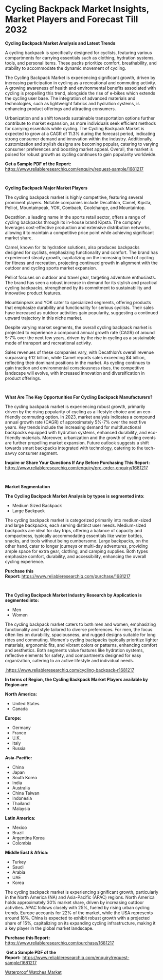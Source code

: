 <p><h1>Cycling Backpack Market Insights, Market Players and Forecast Till 2032</h1></p><p><strong>Cycling Backpack Market Analysis and Latest Trends</strong></p>
<p><p>A cycling backpack is specifically designed for cyclists, featuring various compartments for carrying essentials such as clothing, hydration systems, tools, and personal items. These packs prioritize comfort, breathability, and stability to accommodate the dynamic movement of cycling. </p><p>The Cycling Backpack Market is experiencing significant growth, driven by increasing participation in cycling as a recreational and commuting activity. A growing awareness of health and environmental benefits associated with cycling is propelling this trend, alongside the rise of e-bikes which extends the cycling user base. The integration of advanced materials and technologies, such as lightweight fabrics and hydration systems, is enhancing product offerings and attracting consumers. </p><p>Urbanization and a shift towards sustainable transportation options further contribute to market expansion, as more individuals seek efficient methods for carrying essentials while cycling. The Cycling Backpack Market is expected to grow at a CAGR of 11.3% during the forecast period, indicating strong consumer demand and innovation within the industry. Additionally, customization and stylish designs are becoming popular, catering to varying consumer preferences and boosting market appeal. Overall, the market is poised for robust growth as cycling continues to gain popularity worldwide.</p></p>
<p><strong>Get a Sample PDF of the Report:&nbsp;</strong> <a href="https://www.reliableresearchiq.com/enquiry/request-sample/1681217?utm_campaign=2267&utm_medium=2&utm_source=Github&utm_content=ia&utm_term=08022025&utm_id=cycling-backpack">https://www.reliableresearchiq.com/enquiry/request-sample/1681217</a></p>
<p>&nbsp;</p>
<p><strong>Cycling Backpack Major Market Players</strong></p>
<p><p>The cycling backpack market is highly competitive, featuring several prominent players. Notable companies include Decathlon, Camel, Kipsta, Pelliot, Mountainpeak, YOK, Comback, Coolchange, and Mountaintop. </p><p>Decathlon, a leading name in the sports retail sector, offers a range of cycling backpacks through its in-house brand Kipsta. The company leverages cost-effective production and extensive distribution networks, allowing it to maintain a competitive price point while achieving significant market share. </p><p>Camel, known for its hydration solutions, also produces backpacks designed for cyclists, emphasizing functionality and comfort. The brand has experienced steady growth, capitalizing on the increasing trend of cycling for fitness and recreation, projecting continued growth in alignment with the outdoor and cycling sports market expansion.</p><p>Pelliot focuses on outdoor and travel gear, targeting adventure enthusiasts. The brand has seen a robust increase in demand for its stylish and practical cycling backpacks, strengthened by its commitment to sustainability and innovative product features.</p><p>Mountainpeak and YOK cater to specialized segments, offering products that emphasize durability and functionality for serious cyclists. Their sales have increased as outdoor activities gain popularity, suggesting a continued upward trajectory in this niche market.</p><p>Despite varying market segments, the overall cycling backpack market is projected to experience a compound annual growth rate (CAGR) of around 5-7% over the next few years, driven by the rise in cycling as a sustainable mode of transport and recreational activity. </p><p>Sales revenues of these companies vary, with Decathlon’s overall revenue surpassing €12 billion, while Camel reports sales exceeding $4 billion, reflecting their dominant positions in the market. As cycling continues to gain traction and environmental consciousness rises, the competitive landscape will evolve, with increased innovation and diversification in product offerings.</p></p>
<p>&nbsp;</p>
<p><strong>What Are The Key Opportunities For Cycling Backpack Manufacturers?</strong></p>
<p><p>The cycling backpack market is experiencing robust growth, primarily driven by the rising popularity of cycling as a lifestyle choice and an eco-friendly commuting option. In 2023, market analysis indicates a compound annual growth rate (CAGR) of approximately 5%-7% over the next five years. Key trends include the increasing demand for multifunctional backpacks equipped with hydration systems, enhanced durability, and eco-friendly materials. Moreover, urbanization and the growth of cycling events are further propelling market expansion. Future outlook suggests a shift towards smart backpacks integrated with technology, catering to the tech-savvy consumer segment.</p></p>
<p><strong>Inquire or Share Your Questions If Any Before Purchasing This Report:</strong> <a href="https://www.reliableresearchiq.com/enquiry/pre-order-enquiry/1681217?utm_campaign=2267&utm_medium=2&utm_source=Github&utm_content=ia&utm_term=08022025&utm_id=cycling-backpack">https://www.reliableresearchiq.com/enquiry/pre-order-enquiry/1681217</a></p>
<p>&nbsp;</p>
<p><strong>Market Segmentation</strong></p>
<p><strong>The Cycling Backpack Market Analysis by types is segmented into:</strong></p>
<p><ul><li>Medium Sized Backpack</li><li>Large Backpack</li></ul></p>
<p><p>The cycling backpack market is categorized primarily into medium-sized and large backpacks, each serving distinct user needs. Medium-sized backpacks are ideal for day trips, offering a balance of capacity and compactness, typically accommodating essentials like water bottles, snacks, and tools without being cumbersome. Large backpacks, on the other hand, cater to longer journeys or multi-day adventures, providing ample space for extra gear, clothing, and camping supplies. Both types emphasize comfort, durability, and accessibility, enhancing the overall cycling experience.</p></p>
<p><strong>Purchase this Report:&nbsp;</strong><a href="https://www.reliableresearchiq.com/purchase/1681217?utm_campaign=2267&utm_medium=2&utm_source=Github&utm_content=ia&utm_term=08022025&utm_id=cycling-backpack">https://www.reliableresearchiq.com/purchase/1681217</a></p>
<p>&nbsp;</p>
<p><strong>The Cycling Backpack Market Industry Research by Application is segmented into:</strong></p>
<p><ul><li>Men</li><li>Women</li></ul></p>
<p><p>The cycling backpack market caters to both men and women, emphasizing functionality and style tailored to diverse preferences. For men, the focus often lies on durability, spaciousness, and rugged designs suitable for long rides and commuting. Women's cycling backpacks typically prioritize lighter materials, ergonomic fits, and vibrant colors or patterns, enhancing comfort and aesthetics. Both segments value features like hydration systems, reflective elements for safety, and compartments designed for easy organization, catering to an active lifestyle and individual needs.</p></p>
<p><a href="https://www.reliableresearchiq.com/cycling-backpack-r1681217?utm_campaign=2267&utm_medium=2&utm_source=Github&utm_content=ia&utm_term=08022025&utm_id=cycling-backpack">&nbsp;https://www.reliableresearchiq.com/cycling-backpack-r1681217</a></p>
<p><strong>In terms of Region, the Cycling Backpack Market Players available by Region are:</strong></p>
<p>
    <p> <strong> North America: </strong>
        <ul>
            <li>United States</li>
            <li>Canada</li>
        </ul>
        </p> 
    <p> <strong> Europe: </strong>
        <ul>
            <li>Germany</li>
            <li>France</li>
            <li>U.K.</li>
            <li>Italy</li>
            <li>Russia</li>
        </ul>
        </p> 
    <p> <strong> Asia-Pacific: </strong>
        <ul>
            <li>China</li>
            <li>Japan</li>
            <li>South Korea</li>
            <li>India</li>
            <li>Australia</li>
            <li>China Taiwan</li>
            <li>Indonesia</li>
            <li>Thailand</li>
            <li>Malaysia</li>
        </ul>
        </p> 
    <p> <strong> Latin America: </strong>
        <ul>
            <li>Mexico</li>
            <li>Brazil</li>
            <li>Argentina Korea</li>
            <li>Colombia</li>
        </ul>
        </p> 
    <p> <strong> Middle East & Africa: </strong>
        <ul>
            <li>Turkey</li>
            <li>Saudi</li>
            <li>Arabia</li>
            <li>UAE</li>
            <li>Korea</li>
        </ul>
    </p>
    </p>
<p><p>The cycling backpack market is experiencing significant growth, particularly in the North America (NA) and Asia-Pacific (APAC) regions. North America holds approximately 30% market share, driven by increasing outdoor activities. APAC follows closely with 25%, fueled by rising urban cycling trends. Europe accounts for 22% of the market, while the USA represents around 18%. China is expected to exhibit robust growth with a projected share of 15%, capitalizing on its expanding cycling infrastructure, making it a key player in the global market landscape.</p></p>
<p><strong>Purchase this Report: </strong><a href="https://www.reliableresearchiq.com/purchase/1681217?utm_campaign=2267&utm_medium=2&utm_source=Github&utm_content=ia&utm_term=08022025&utm_id=cycling-backpack">https://www.reliableresearchiq.com/purchase/1681217</a></p>
<p>&nbsp;<strong>Get a Sample PDF of the Report:&nbsp;&nbsp;</strong><a href="https://www.reliableresearchiq.com/enquiry/request-sample/1681217?utm_campaign=2267&utm_medium=2&utm_source=Github&utm_content=ia&utm_term=08022025&utm_id=cycling-backpack">https://www.reliableresearchiq.com/enquiry/request-sample/1681217</a></p>
<p><strong></strong></p>
<p><p><a href="https://github.com/steidmindy199393/Market-Research-Report-List-1/blob/main/waterproof-watches-market.md?utm_campaign=2267&utm_medium=2&utm_source=Github&utm_content=ia&utm_term=08022025&utm_id=cycling-backpack">Waterproof Watches Market</a></p></p>